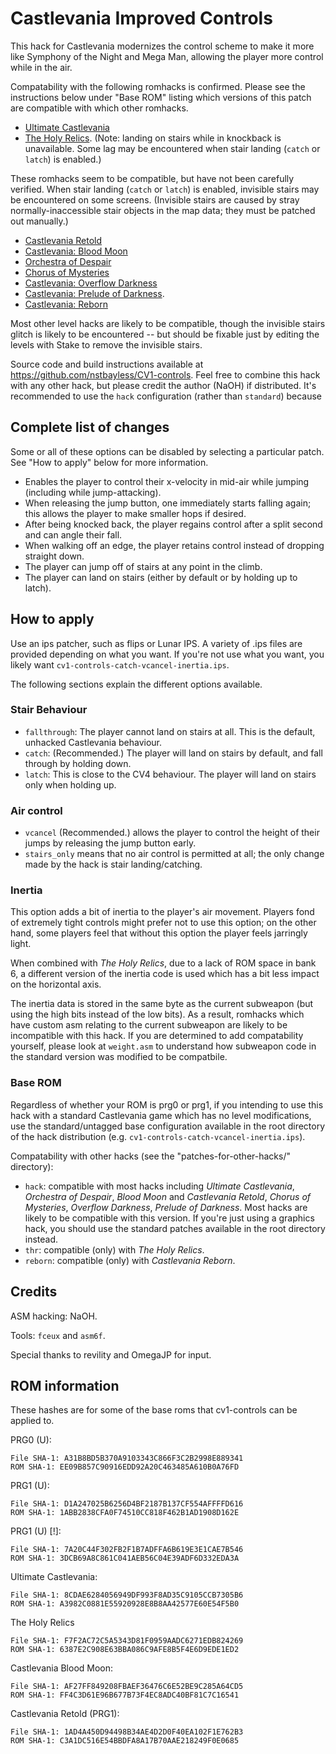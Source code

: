 # Castlevania Improved Controls

This hack for Castlevania modernizes the control scheme to make it more
like Symphony of the Night and Mega Man, allowing the player more
control while in the air.

Compatability with the following romhacks is confirmed. Please see the instructions below under "Base ROM" listing which versions of this patch are compatible with which other romhacks.
 - [Ultimate Castlevania](https://www.romhacking.net/hacks/3736/)
 - [The Holy Relics](https://www.romhacking.net/hacks/3759/). (Note: landing on stairs while in knockback is unavailable. Some lag may be encountered when stair landing (`catch` or `latch`) is enabled.)

These romhacks seem to be compatible, but have not been carefully verified. When stair landing (`catch` or `latch`) is enabled, invisible stairs may be encountered on some screens. (Invisible stairs are caused by stray normally-inaccessible stair objects in the map data; they must be patched out manually.)
 - [Castlevania Retold](https://www.romhacking.net/hacks/13/)
 - [Castlevania: Blood Moon](https://www.romhacking.net/hacks/79/)
 - [Orchestra of Despair](https://www.romhacking.net/hacks/181/)
 - [Chorus of Mysteries](https://www.romhacking.net/hacks/263/)
 - [Castlevania: Overflow Darkness](https://www.romhacking.net/hacks/758/)
 - [Castlevania: Prelude of Darkness](https://www.romhacking.net/hacks/955/).
 - [Castlevania: Reborn](https://www.romhacking.net/hacks/1107/)

Most other level hacks are likely to be compatible, though the invisible stairs glitch is likely to be encountered -- but should be fixable just by editing the levels with Stake to remove the invisible stairs.

Source code and build instructions available at https://github.com/nstbayless/CV1-controls. Feel free to combine this hack with any other hack, but please credit the author (NaOH) if distributed. It's recommended to use the `hack` configuration (rather than `standard`) because 

## Complete list of changes

Some or all of these options can be disabled by selecting a particular patch. See "How to apply" below for more information.

- Enables the player to control their x-velocity in mid-air while jumping (including while jump-attacking).
- When releasing the jump button, one immediately starts falling again; this allows the player to make smaller hops if desired.
- After being knocked back, the player regains control after a split second and can angle their fall.
- When walking off an edge, the player retains control instead of dropping straight down.
- The player can jump off of stairs at any point in the climb.
- The player can land on stairs (either by default or by holding up to latch).

## How to apply

Use an ips patcher, such as flips or Lunar IPS. A variety of .ips files are provided depending on what you want.
If you're not use what you want, you likely want `cv1-controls-catch-vcancel-inertia.ips`.

The following sections explain the different options available.

### Stair Behaviour

- `fallthrough`: The player cannot land on stairs at all. This is the default, unhacked Castlevania behaviour. 
- `catch`: (Recommended.) The player will land on stairs by default, and fall through by holding down.
- `latch`: This is close to the CV4 behaviour. The player will land on stairs only when holding up.

### Air control

- `vcancel` (Recommended.) allows the player to control the height of their jumps by releasing the jump button early.
- `stairs_only` means that no air control is permitted at all; the only change made by the hack is stair landing/catching.

### Inertia

This option adds a bit of inertia to the player's air movement. Players fond of extremely tight controls might prefer not to use this option; on the other hand, some players feel that without this option the player feels jarringly light.

When combined with *The Holy Relics*, due to a lack of ROM space in bank 6, a different version of the inertia code is used which has a bit less impact on the horizontal axis.

The inertia data is stored in the same byte as the current subweapon (but using the high bits instead of the low bits). As a result, romhacks which have custom asm relating to the current subweapon are likely to be incompatible with this hack. If you are determined to add compatability yourself, please look at `weight.asm` to understand how subweapon code in the standard version was modified to be compatbile.

### Base ROM

Regardless of whether your ROM is prg0 or prg1, if you intending to use this hack with a standard Castlevania game which has no level modifications, use the standard/untagged base configuration available in the root directory of the hack distribution
(e.g. `cv1-controls-catch-vcancel-inertia.ips`).

Compatability with other hacks (see the "patches-for-other-hacks/" directory):
- `hack`: compatible with most hacks including *Ultimate Castlevania*, *Orchestra of Despair*, *Blood Moon* and *Castlevania Retold*, *Chorus of Mysteries*, *Overflow Darkness*, *Prelude of Darkness*. Most hacks are likely to be compatible with this version. If you're just using a graphics hack, you should use the standard patches available in the root directory instead.
- `thr`: compatible (only) with *The Holy Relics*.
- `reborn`: compatible (only) with *Castlevania Reborn*.

## Credits

ASM hacking: NaOH.

Tools: `fceux` and `asm6f`.

Special thanks to revility and OmegaJP for input.

## ROM information

These hashes are for some of the base roms that cv1-controls can be applied to.

PRG0 (U):
```
File SHA-1: A31B8BD5B370A9103343C866F3C2B2998E889341
ROM SHA-1: EE09B857C90916EDD92A20C463485A610B0A76FD
```

PRG1 (U):
```
File SHA-1: D1A247025B6256D4BF2187B137CF554AFFFFD616
ROM SHA-1: 1ABB2838CFA0F74510CC818F462B1AD1908D162E
```

PRG1 (U) [!]:
```
File SHA-1: 7A20C44F302FB2F1B7ADFFA6B619E3E1CAE7B546
ROM SHA-1: 3DCB69A8C861C041AEB56C04E39ADF6D332EDA3A
```

Ultimate Castlevania:
```
File SHA-1: 8CDAE6284056949DF993F8AD35C9105CCB7305B6
ROM SHA-1: A3982C0881E55920928E8B8AA42577E60E54F5B0
```

The Holy Relics
```
File SHA-1: F7F2AC72C5A5343D81F0959AADC6271EDB824269
ROM SHA-1: 6387E2C908E63BBA086C9AFE8B5F4E6D9EDE1ED2
```

Castlevania Blood Moon:
```
File SHA-1: AF27FF849208FBAEF36476C6E52BE9C285A64CD5
ROM SHA-1: FF4C3D61E96B677B73F4EC8ADC40BF81C7C16541
```

Castlevania Retold (PRG1):
```
File SHA-1: 1AD4A450D94498B34AE4D2D0F40EA102F1E762B3
ROM SHA-1: C3A1DC516E54BBDFA8A17B70AAE218249F0E0685
```